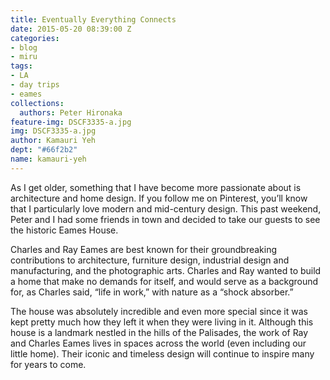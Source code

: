 ```yaml
---
title: Eventually Everything Connects
date: 2015-05-20 08:39:00 Z
categories:
- blog
- miru
tags:
- LA
- day trips
- eames
collections:
  authors: Peter Hironaka
feature-img: DSCF3335-a.jpg
img: DSCF3335-a.jpg
author: Kamauri Yeh
dept: "#66f2b2"
name: kamauri-yeh
---
```


As I get older, something that I have become more passionate about is architecture and home design. If you follow me on Pinterest, you’ll know that I particularly love modern and mid-century design. This past weekend, Peter and I had some friends in town and decided to take our guests to see the historic Eames House.

Charles and Ray Eames are best known for their groundbreaking contributions to architecture, furniture design, industrial design and manufacturing, and the photographic arts. Charles and Ray wanted to build a home that make no demands for itself, and would serve as a background for, as Charles said, “life in work,” with nature as a “shock absorber.”

The house was absolutely incredible and even more special since it was kept pretty much how they left it when they were living in it. Although this house is a landmark nestled in the hills of the Palisades, the work of Ray and Charles Eames lives in spaces across the world (even including our little home). Their iconic and timeless design will continue to inspire many for years to come.
